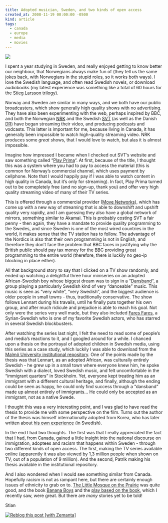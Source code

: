 ```yaml
---
title: Adopted musician, Sweden, and two kinds of open access
created_at: 2008-11-19 00:00:00 -0500
kind: article
tags:
  - canada
  - europe
  - media
  - movies
---
```


![](http://svt.se/content/2/c6/06/48/21/lennartzlogga.jpg)

I spent a year studying in Sweden, and really enjoyed getting to know
better our neighbour, that Norwegians always make fun of (they tell us
the same jokes back, with Norwegians in the stupid roles, so it works
both ways). I love the Swedish language, and often read Swedish novels,
or download audiobooks (my latest experience was something like a total
of 60 hours for the [Stieg Larsson
trilogy](http://www.stieglarsson.com/)).

Norway and Sweden are similar in many ways, and we both have our public
broadcasters, which show generally high quality shows with no
advertising. They have also been experimenting with the web, perhaps
inspired by BBC, and both the Norwegian [NRK](http://nrk.no) and the
Swedish [SVT](http://svt.se) (as well as the Danish [DR](http://dr.dk))
have began streaming their video, and producing podcasts and vodcasts.
This latter is important for me, because living in Canada, it has
generally been impossible to watch high-quality streaming video. NRK
produces some *great* shows, that I would love to watch, but alas it is
almost impossible.

Imagine how impressed I became when I checked out SVT’s website and saw
something called “[Play Prima](http://media.svt.se/play/playprima/)“. At
first, because of the title, I thought this was a system where you had
to pay to access the material (this is common for Norway’s commercial
channel, which uses payment by cellphone. Note that I would happily pay
if I was able to watch content in high quality in Canada, but it’s only
for streaming). In fact, Play Prima turned out to be comepletely free
(and no sign-up, thank you) and offer very high quality streaming video
of many of their TV series.

This is offered through a commercial provider ([Move
Networks](http://en.wikipedia.org/wiki/Move_Networks)), which has come
up with a new way of streaming that is able to downshift and upshift
quality very rapidly, and I am guessing they also have a global network
of mirrors, something similar to Akamai. This is probably costing SVT a
fair penny - then again, they have a mandate to provide quality
programming to the Swedes, and since Sweden is one of the most wired
countries in the world, it makes sense that the TV station has to
follow. The advantage of the Nordics is also that their own programming
is not in English, and therefore they don’t face the problem that BBC
faces in justifying why the British public should pay tax money for the
BBC providing great programming to the entire world (therefore, there is
luckily no geo-ip blocking in place either).

All that background story to say that I clicked on a TV show randomly,
and ended up watching a delightful three hour miniseries on an adopted
African-Swedish boy whose biggest dream was to sign in a
“[Dansband](http://en.wikipedia.org/wiki/Dansband)“, a group playing a
particularly Swedish kind of very “danceable” music. This music is seen
as “very white”, “very Swedish”, and the biggest audience is older
people in small towns - thus, traditionally conservative. The show
follows Lennart during his travails, until he finally puts together his
own group, and after much ridicule and prejudice is able to reach his
goal. Not only were the series very well made, but they also included
[Fares Fares](http://en.wikipedia.org/wiki/Fares_Fares), a
Syrian-Swedish who is one of my favorite Swedish actors, who has starred
in several Swedish blockbusters.

After watching the series last night, I felt the need to read some of
people’s and media’s reactions to it, and I googled around for a while.
I chanced upon a thesis on the portrayal of adopted children in Swedish
media, using this series as a case study, which luckily I was able to
download from the [Malmö University institutional
repository](http://dspace.mah.se/dspace/handle/2043/6177). One of the
points made by the thesis was that Lennart, as an adopted African, was
culturally entirely Swedish - he grew up in a small town where everyone
knew him, he spoke Swedish with a dialect, loved Swedish music, and felt
uncomfortable in the “immigrant quarters” in Stockholm. Yet, everyone
kept treating him as an immigrant with a different cultural heritage,
and finally, although the ending could be seen as happy, he could only
find success through a “dansband” made up almost entirely of immigrants…
He could only be accepted as an immigrant, not as a native Swede.

I thought this was a very interesting point, and I was glad to have read
the thesis to provide me with some perspective on the film. Turns out
the author of the thesis was himself internationally adopted from Korea,
who has later written about [his own
experience](http://webzone.k3.mah.se/projects/kjmag/viewarticle.aspx?articleID=52&issueID=15)
(in Swedish).

In the end I had two thoughts. The first was that I really appreciated
the fact that I had, from Canada, gained a little insight into the
national discourse on immigration, adoptees and racism that happens
within Sweden - through two different kinds of open access. The first,
making the TV series available online (apparently it was also viewed by
1,3 million people when shown on TV, out of a population of 9 million).
And the second, Patrik making his thesis available in the institutional
repository.

And I also wondered when I would see something similar from Canada.
Hopefully racism is not as rampant here, but there are certainly enough
issues of ethnicity to grab on to. [The Little Mosque on the
Prairie](http://www.cbc.ca/littlemosque/) was quite good, and the book
[Banana Boys](http://www.bananaboys.com/) and the [play based on the
book](http://fu-gen.org/20082009-season/), which I recently saw, were
great. But there are *many* stories yet to be told!

Stian

[![Reblog this post [with
Zemanta]](http://img.zemanta.com/reblog_e.png?x-id=d64188fb-ac88-4aab-a8e5-ec257d9469b3)](http://reblog.zemanta.com/zemified/d64188fb-ac88-4aab-a8e5-ec257d9469b3/ "Zemified by Zemanta")

